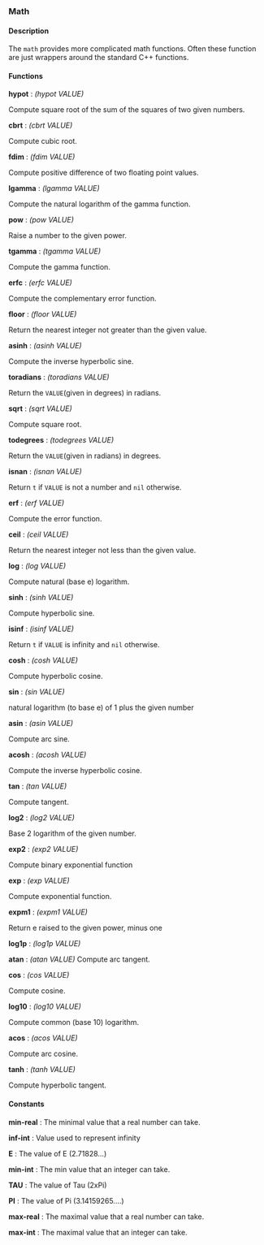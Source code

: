 ### Math

#### Description

The `math` provides more complicated math functions. Often these
function are just wrappers around the standard C++ functions.

#### Functions

**hypot** : *(hypot VALUE)*

Compute square root of the sum of the squares of two given numbers.


**cbrt** : *(cbrt VALUE)*

Compute cubic root.


**fdim** : *(fdim VALUE)*

Compute positive difference of two floating point values.


**lgamma** : *(lgamma VALUE)*

Compute the natural logarithm of the gamma function.


**pow** : *(pow VALUE)*

Raise a number to the given power.


**tgamma** : *(tgamma VALUE)*

Compute the gamma function.


**erfc** : *(erfc VALUE)*

Compute the complementary error function.


**floor** : *(floor VALUE)*

Return the nearest integer not greater than the given value.


**asinh** : *(asinh VALUE)*

Compute the inverse hyperbolic sine.


**toradians** : *(toradians VALUE)*

Return the `VALUE`(given in degrees) in radians.


**sqrt** : *(sqrt VALUE)*

Compute square root.


**todegrees** : *(todegrees VALUE)*

Return the `VALUE`(given in radians) in degrees.


**isnan** : *(isnan VALUE)*

Return `t` if `VALUE` is not a number and `nil` otherwise.


**erf** : *(erf VALUE)*

Compute the error function.

**ceil** : *(ceil VALUE)*

Return the nearest integer not less than the given value.


**log** : *(log VALUE)*

Compute natural (base e) logarithm.


**sinh** : *(sinh VALUE)*

Compute hyperbolic sine.


**isinf** : *(isinf VALUE)*

Return `t` if `VALUE` is infinity and `nil` otherwise.


**cosh** : *(cosh VALUE)*

Compute hyperbolic cosine.


**sin** : *(sin VALUE)*

natural logarithm (to base e) of 1 plus the given number


**asin** : *(asin VALUE)*

Compute arc sine.


**acosh** : *(acosh VALUE)*

Compute the inverse hyperbolic cosine.


**tan** : *(tan VALUE)*

Compute tangent.


**log2** : *(log2 VALUE)*

Base 2 logarithm of the given number.


**exp2** : *(exp2 VALUE)*

Compute binary exponential function


**exp** : *(exp VALUE)*

Compute exponential function.


**expm1** : *(expm1 VALUE)*

Return e raised to the given power, minus one


**log1p** : *(log1p VALUE)*

**atan** : *(atan VALUE)*
Compute arc tangent.


**cos** : *(cos VALUE)*

Compute cosine.
 

**log10** : *(log10 VALUE)*

Compute common (base 10) logarithm.


**acos** : *(acos VALUE)*

Compute arc cosine.


**tanh** : *(tanh VALUE)*

Compute hyperbolic tangent.


#### Constants
**min-real** : The minimal value that a real number can take.

**inf-int** : Value used to represent infinity

**E** : The value of E (2.71828...)

**min-int** : The min value that an integer can take.

**TAU** : The value of Tau (2xPi)

**PI** : The value of Pi (3.14159265....)

**max-real** : The maximal value that a real number can take.



**max-int** : The maximal value that an integer can take.

